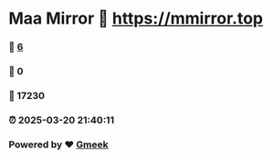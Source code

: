 # Maa Mirror :link: https://mmirror.top 
### :page_facing_up: [6](https://mmirror.top/tag.html) 
### :speech_balloon: 0 
### :hibiscus: 17230 
### :alarm_clock: 2025-03-20 21:40:11 
### Powered by :heart: [Gmeek](https://github.com/Meekdai/Gmeek)
